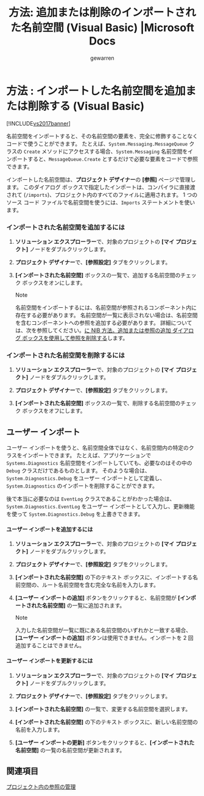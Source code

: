 ﻿---
title: '方法: 追加または削除のインポートされた名前空間 (Visual Basic) |Microsoft Docs'
ms.date: 11/15/2016
ms.prod: visual-studio-dev14
ms.technology: vs-ide-general
ms.topic: conceptual
helpviewer_keywords:
- adding imported namespaces
- removing imported namespaces
- namespaces [Visual Studio], imported
- imported namespaces [Visual Studio]
- references [Visual Studio], imported namespaces
ms.assetid: 44cebec3-0ea0-47c2-8406-4edeab6a997e
caps.latest.revision: 14
author: gewarren
ms.author: gewarren
manager: jillfra
ms.openlocfilehash: c24f9cec4a599a8131ad41cdadb6d00946921922
ms.sourcegitcommit: 8b538eea125241e9d6d8b7297b72a66faa9a4a47
ms.translationtype: MTE95
ms.contentlocale: ja-JP
ms.lasthandoff: 01/23/2019
ms.locfileid: "54798960"
---
# <a name="how-to-add-or-remove-imported-namespaces-visual-basic"></a>方法 : インポートした名前空間を追加または削除する (Visual Basic)
[!INCLUDE[vs2017banner](../includes/vs2017banner.md)]

名前空間をインポートすると、その名前空間の要素を、完全に修飾することなくコードで使うことができます。 たとえば、`System.Messaging.MessageQueue` クラスの `Create` メソッドにアクセスする場合、`System.Messaging` 名前空間をインポートすると、`MessageQueue.Create` とするだけで必要な要素をコードで参照できます。  
  
 インポートした名前空間は、**プロジェクト デザイナー**の **[参照]** ページで管理します。 このダイアログ ボックスで指定したインポートは、コンパイラに直接渡されて (`/imports`)、プロジェクト内のすべてのファイルに適用されます。 1 つのソース コード ファイルで名前空間を使うには、`Imports` ステートメントを使います。  
  
### <a name="to-add-an-imported-namespace"></a>インポートされた名前空間を追加するには  
  
1.  **ソリューション エクスプローラー**で、対象のプロジェクトの **[マイ プロジェクト]** ノードをダブルクリックします。  
  
2.  **プロジェクト デザイナー**で、**[参照設定]** タブをクリックします。  
  
3.  **[インポートされた名前空間]** ボックスの一覧で、追加する名前空間のチェック ボックスをオンにします。  
  
    > [!NOTE]
    >  名前空間をインポートするには、名前空間が参照されるコンポーネント内に存在する必要があります。 名前空間が一覧に表示されない場合は、名前空間を含むコンポーネントへの参照を追加する必要があります。 詳細については、次を参照してください。[に NIB 方法。追加または参照の追加 ダイアログ ボックスを使用して参照を削除する](http://msdn.microsoft.com/3bd75d61-f00c-47c0-86a2-dd1f20e231c9)します。  
  
### <a name="to-remove-an-imported-namespace"></a>インポートされた名前空間を削除するには  
  
1.  **ソリューション エクスプローラー**で、対象のプロジェクトの **[マイ プロジェクト]** ノードをダブルクリックします。  
  
2.  **プロジェクト デザイナー**で、**[参照設定]** タブをクリックします。  
  
3.  **[インポートされた名前空間]** ボックスの一覧で、削除する名前空間のチェック ボックスをオフにします。  
  
## <a name="user-imports"></a>ユーザー インポート  
 ユーザー インポートを使うと、名前空間全体ではなく、名前空間内の特定のクラスをインポートできます。 たとえば、アプリケーションで `Systems.Diagnostics` 名前空間をインポートしていても、必要なのはその中の `Debug` クラスだけであるものとします。 そのような場合は、`System.Diagnostics.Debug` をユーザー インポートとして定義し、`System.Diagnostics` のインポートを削除することができます。  
  
 後で本当に必要なのは `EventLog` クラスであることがわかった場合は、`System.Diagnostics.EventLog` をユーザー インポートとして入力し、更新機能を使って `System.Diagnostics.Debug` を上書きできます。  
  
#### <a name="to-add-a-user-import"></a>ユーザー インポートを追加するには  
  
1.  **ソリューション エクスプローラー**で、対象のプロジェクトの **[マイ プロジェクト]** ノードをダブルクリックします。  
  
2.  **プロジェクト デザイナー**で、**[参照設定]** タブをクリックします。  
  
3.  **[インポートされた名前空間]** の下のテキスト ボックスに、インポートする名前空間の、ルート名前空間を含む完全な名前を入力します。  
  
4.  **[ユーザー インポートの追加]** ボタンをクリックすると、名前空間が **[インポートされた名前空間]** の一覧に追加されます。  
  
    > [!NOTE]
    >  入力した名前空間が一覧に既にある名前空間のいずれかと一致する場合、**[ユーザー インポートの追加]** ボタンは使用できません。インポートを 2 回追加することはできません。  
  
#### <a name="to-update-a-user-import"></a>ユーザー インポートを更新するには  
  
1.  **ソリューション エクスプローラー**で、対象のプロジェクトの **[マイ プロジェクト]** ノードをダブルクリックします。  
  
2.  **プロジェクト デザイナー**で、**[参照設定]** タブをクリックします。  
  
3.  **[インポートされた名前空間]** の一覧で、変更する名前空間を選択します。  
  
4.  **[インポートされた名前空間]** の下のテキスト ボックスに、新しい名前空間の名前を入力します。  
  
5.  **[ユーザー インポートの更新]** ボタンをクリックすると、**[インポートされた名前空間]** の一覧の名前空間が更新されます。  
  
## <a name="see-also"></a>関連項目
 [プロジェクト内の参照の管理](../ide/managing-references-in-a-project.md)
